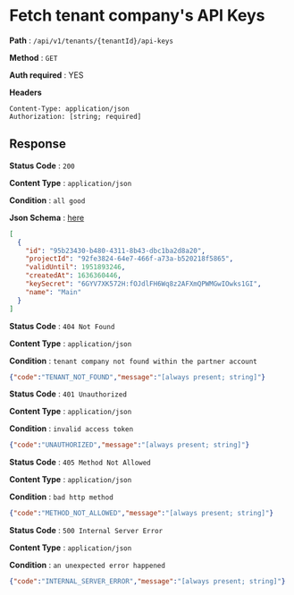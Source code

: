 #  Fetch tenant company's API Keys
**Path** : `/api/v1/tenants/{tenantId}/api-keys`

**Method** : `GET`

**Auth required** : YES

**Headers**
```
Content-Type: application/json
Authorization: [string; required]
```

##  Response

**Status Code** : `200`

**Content Type** : `application/json`

**Condition** : `all good`

**Json Schema** : [here](../json-schema/7.json)

```json
[
  {
    "id": "95b23430-b480-4311-8b43-dbc1ba2d8a20",
    "projectId": "92fe3824-64e7-466f-a73a-b520218f5865",
    "validUntil": 1951893246,
    "createdAt": 1636360446,
    "keySecret": "6GYV7XK572H:fOJdlFH6Wq8z2AFXmQPWMGwIOwks1GI",
    "name": "Main"
  }
]
```
**Status Code** : `404 Not Found`

**Content Type** : `application/json`

**Condition** : `tenant company not found within the partner account`
```json
{"code":"TENANT_NOT_FOUND","message":"[always present; string]"}
```
**Status Code** : `401 Unauthorized`

**Content Type** : `application/json`

**Condition** : `invalid access token`
```json
{"code":"UNAUTHORIZED","message":"[always present; string]"}
```
**Status Code** : `405 Method Not Allowed`

**Content Type** : `application/json`

**Condition** : `bad http method`
```json
{"code":"METHOD_NOT_ALLOWED","message":"[always present; string]"}
```
**Status Code** : `500 Internal Server Error`

**Content Type** : `application/json`

**Condition** : `an unexpected error happened`
```json
{"code":"INTERNAL_SERVER_ERROR","message":"[always present; string]"}
```